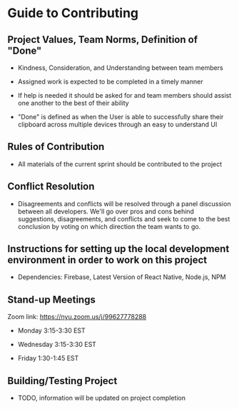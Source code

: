 # Guide to Contributing

## Project Values, Team Norms, Definition of "Done"

- Kindness, Consideration, and Understanding between team members

- Assigned work is expected to be completed in a timely manner

- If help is needed it should be asked for and team members should assist one another to the best of their ability

- "Done" is defined as when the User is able to successfully share their clipboard across multiple devices through an easy to understand UI

## Rules of Contribution

- All materials of the current sprint should be contributed to the project

## Conflict Resolution

- Disagreements and conflicts will be resolved through a panel discussion between all developers. We'll go over pros and cons behind suggestions, disagreements, and conflicts and seek to come to the best conclusion by voting on which direction the team wants to go.

## Instructions for setting up the local development environment in order to work on this project

- Dependencies: Firebase, Latest Version of React Native, Node.js, NPM

## Stand-up Meetings

Zoom link: https://nyu.zoom.us/j/99627778288

- Monday 3:15-3:30 EST

- Wednesday 3:15-3:30 EST

- Friday 1:30-1:45 EST

## Building/Testing Project

- TODO, information will be updated on project completion
